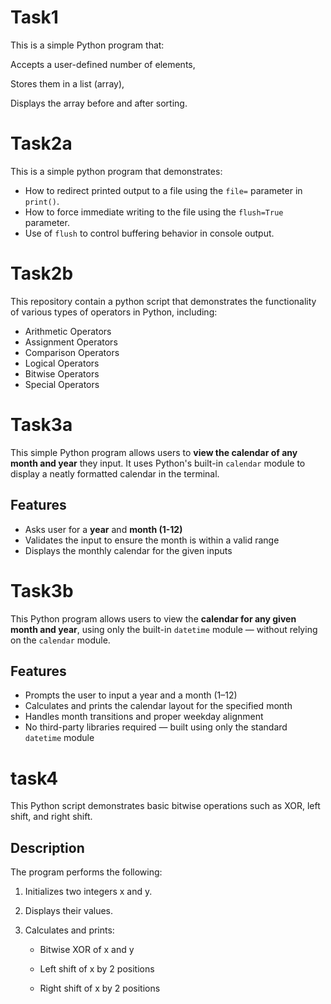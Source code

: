 # Task1
This is a simple Python program that:

  Accepts a user-defined number of elements,

  Stores them in a list (array),

  Displays the array before and after sorting.

# Task2a
This is a simple python program that demonstrates:

 - How to redirect printed output to a file using the `file=` parameter in `print()`.
 - How to force immediate writing to the file using the `flush=True` parameter.
 - Use of `flush` to control buffering behavior in console output.

# Task2b

This repository contain a python script that demonstrates the functionality of various types of operators in Python, including:

- Arithmetic Operators
- Assignment Operators
- Comparison Operators
- Logical Operators
- Bitwise Operators
- Special Operators

# Task3a

This simple Python program allows users to **view the calendar of any month and year** they input.
It uses Python's built-in `calendar` module to display a neatly formatted calendar in the terminal.
## Features

- Asks user for a **year** and **month (1-12)**
- Validates the input to ensure the month is within a valid range
- Displays the monthly calendar for the given inputs

# Task3b

This Python program allows users to view the **calendar for any given month and year**, using only the built-in `datetime` module — without relying on the `calendar` module.

## Features

- Prompts the user to input a year and a month (1–12)
- Calculates and prints the calendar layout for the specified month
- Handles month transitions and proper weekday alignment
- No third-party libraries required — built using only the standard `datetime` module

# task4
 This Python script demonstrates basic bitwise operations such as XOR, left shift, and right shift.
 ## Description
 The program performs the following:

  1. Initializes two integers x and y.

  2. Displays their values.

  3. Calculates and prints:

     - Bitwise XOR of x and y

     - Left shift of x by 2 positions

     - Right shift of x by 2 positions
